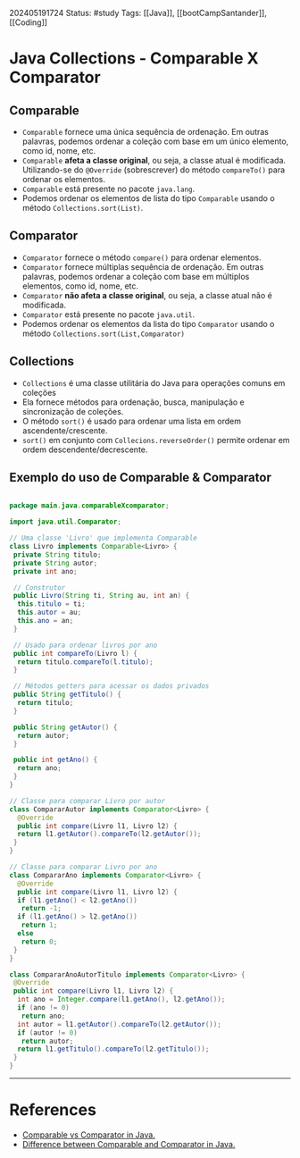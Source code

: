 202405191724
Status: #study
Tags:
[[Java]], [[bootCampSantander]], [[Coding]]
# Java Collections - Comparable X Comparator
## Comparable
- `Comparable` fornece uma única sequência de ordenação. Em outras palavras, podemos ordenar a coleção com base em um único elemento, como id, nome, etc.
- `Comparable` **afeta a classe original**, ou seja, a classe atual é modificada. Utilizando-se do `@Override` (sobrescrever) do método `compareTo()` para ordenar os elementos.
- `Comparable` está presente no pacote `java.lang`.
- Podemos ordenar os elementos de lista do tipo `Comparable` usando o método `Collections.sort(List)`.

## Comparator
- `Comparator` fornece o método `compare()` para ordenar elementos.
- `Comparator` fornece múltiplas sequência de ordenação. Em outras palavras, podemos ordenar a coleção com base em múltiplos elementos, como id, nome, etc.
- `Comparator` **não afeta a classe original**, ou seja, a classe atual não é modificada.
- `Comparator` está presente no pacote `java.util`.
- Podemos ordenar os elementos da lista do tipo `Comparator` usando o método `Collections.sort(List,Comparator)`

## Collections
- `Collections` é uma classe utilitária do Java para operações comuns em coleções
- Ela fornece métodos para ordenação, busca, manipulação e sincronização de coleções.
- O método `sort()` é usado para ordenar uma lista em ordem ascendente/crescente.
- `sort()` em conjunto com `Collecions.reverseOrder()` permite ordenar em ordem descendente/decrescente. 
## Exemplo do uso de Comparable & Comparator
```Java

package main.java.comparableXcomparator;

import java.util.Comparator;

// Uma classe 'Livro' que implementa Comparable
class Livro implements Comparable<Livro> {
 private String titulo;
 private String autor;
 private int ano;

 // Construtor
 public Livro(String ti, String au, int an) {
  this.titulo = ti;
  this.autor = au;
  this.ano = an;
 }

 // Usado para ordenar livros por ano
 public int compareTo(Livro l) {
  return titulo.compareTo(l.titulo);
 }

 // Métodos getters para acessar os dados privados
 public String getTitulo() {
  return titulo;
 }

 public String getAutor() {
  return autor;
 }

 public int getAno() {
  return ano;
 }
}

// Classe para comparar Livro por autor
class CompararAutor implements Comparator<Livro> {
  @Override
  public int compare(Livro l1, Livro l2) {
  return l1.getAutor().compareTo(l2.getAutor());
 }
}

// Classe para comparar Livro por ano
class CompararAno implements Comparator<Livro> {
  @Override
  public int compare(Livro l1, Livro l2) {
  if (l1.getAno() < l2.getAno())
   return -1;
  if (l1.getAno() > l2.getAno())
   return 1;
  else
   return 0;
 }
}

class CompararAnoAutorTitulo implements Comparator<Livro> {
 @Override
 public int compare(Livro l1, Livro l2) {
  int ano = Integer.compare(l1.getAno(), l2.getAno());
  if (ano != 0)
   return ano;
  int autor = l1.getAutor().compareTo(l2.getAutor());
  if (autor != 0)
   return autor;
  return l1.getTitulo().compareTo(l2.getTitulo());
 }
}

```



___
# References
- [Comparable vs Comparator in Java.]( https://www.geeksforgeeks.org/comparable-vs-comparator-in-java/)
- [Difference between Comparable and Comparator in Java.]( https://www.javatpoint.com/difference-between-comparable-and-comparator)